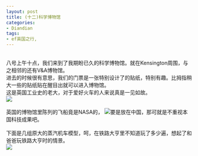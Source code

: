 ```yaml
---
layout: post
title: (十二)科学博物馆
categories:
- Diandian
tags:
- ef英国之行, 
---
```

<br />八号上午十点，我们来到了我期盼已久的科学博物馆。就在Kensington周围，与之相邻的还有V&amp;A博物馆。
<br />进去的时候很有意思，我们的门票是一张特别设计了的贴纸，特别有趣。比拇指稍大一些的贴纸贴在醒目出就可以进入博物馆。
<br />这是英国工业史的老大，对于爱好火车的人来说真是一见如故。
<br />
<img src="http://m3.img.srcdd.com/farm5/d/2012/0627/10/CE39FE0A5B3177C4AF4165F7A3D0ABEF_B500_900_500_363.PNG" />
<br />
<br />英国的博物馆里陈列的飞船竟是NASA的，
<img src="http://m3.img.srcdd.com/farm4/d/2012/0627/10/8C2E672C7ADB8DAD6D0136B4ABD398FE_B500_900_361_273.PNG" />要是放在中国，那可就是不重视本国科技成果吧。
<br />
<br />下面是几组原大的蒸汽机车模型，呵，在铁路大亨里不知道玩了多少遍，想起了和爸爸玩铁路大亨时的情景。
<br />
<img src="http://m1.img.srcdd.com/farm4/d/2012/0627/10/1FD2217A2F81DA7E17145C6B4F3861C6_B500_900_500_451.PNG" />